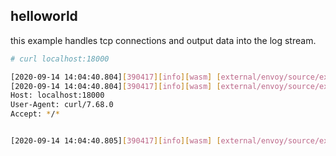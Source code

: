## helloworld

this example handles tcp connections and output data into the log stream.


```bash
# curl localhost:18000

[2020-09-14 14:04:40.804][390417][info][wasm] [external/envoy/source/extensions/common/wasm/context.cc:997] wasm log: new connection!
[2020-09-14 14:04:40.804][390417][info][wasm] [external/envoy/source/extensions/common/wasm/context.cc:997] wasm log: downstream data received: GET /uuid HTTP/1.1
Host: localhost:18000
User-Agent: curl/7.68.0
Accept: */*


[2020-09-14 14:04:40.805][390417][info][wasm] [external/envoy/source/extensions/common/wasm/context.cc:997] wasm log: downstream connection close!
```
